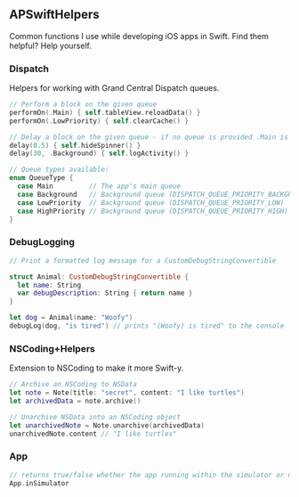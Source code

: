 ## APSwiftHelpers

Common functions I use while developing iOS apps in Swift. Find them helpful? Help yourself.

### Dispatch
Helpers for working with Grand Central Dispatch queues.

```swift
// Perform a block on the given queue
performOn(.Main) { self.tableView.reloadData() }
performOn(.LowPriority) { self.clearCache() }

// Delay a block on the given queue - if no queue is provided .Main is assumed
delay(0.5) { self.hideSpinner() }
delay(30, .Background) { self.logActivity() }

// Queue types available:
enum QueueType {
  case Main         // The app's main queue
  case Background   // Background queue (DISPATCH_QUEUE_PRIORITY_BACKGROUND)
  case LowPriority  // Background queue (DISPATCH_QUEUE_PRIORITY_LOW)
  case HighPriority // Background queue (DISPATCH_QUEUE_PRIORITY_HIGH)
}
```

### DebugLogging
```swift
// Print a formatted log message for a CustomDebugStringConvertible

struct Animal: CustomDebugStringConvertible {
  let name: String
  var debugDescription: String { return name }
}

let dog = Animal(name: "Woofy")
debugLog(dog, "is tired") // prints "(Woofy) is tired" to the console
```

### NSCoding+Helpers
Extension to NSCoding to make it more Swift-y.
```swift
// Archive an NSCoding to NSData
let note = Note(title: "secret", content: "I like turtles")
let archivedData = note.archive()

// Unarchive NSData into an NSCoding object
let unarchivedNote = Note.unarchive(archivedData)
unarchivedNote.content // "I like turtles"
```

### App
```swift
// returns true/false whether the app running within the simulator or not
App.inSimulator
```
